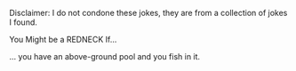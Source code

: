 Disclaimer: I do not condone these jokes, they are from a collection of jokes I found.

You Might be a REDNECK If...

... you have an above-ground pool and you fish in it.

